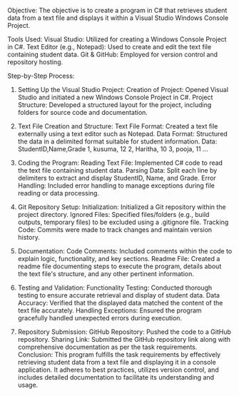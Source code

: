Objective:
The objective is to create a program in C# that retrieves student data from a text file and displays it within a Visual Studio Windows Console Project.

Tools Used:
Visual Studio: Utilized for creating a Windows Console Project in C#.
Text Editor (e.g., Notepad): Used to create and edit the text file containing student data.
Git & GitHub: Employed for version control and repository hosting.

Step-by-Step Process:
1. Setting Up the Visual Studio Project:
Creation of Project: Opened Visual Studio and initiated a new Windows Console Project in C#.
Project Structure: Developed a structured layout for the project, including folders for source code and documentation.
2. Text File Creation and Structure:
Text File Format: Created a text file externally using a text editor such as Notepad.
Data Format: Structured the data in a delimited format suitable for student information.
Data:
StudentID,Name,Grade
1, kusuma, 12
2, Haritha, 10
3, pooja, 11
...

3. Coding the Program:
Reading Text File: Implemented C# code to read the text file containing student data.
Parsing Data: Split each line by delimiters to extract and display StudentID, Name, and Grade.
Error Handling: Included error handling to manage exceptions during file reading or data processing.
4. Git Repository Setup:
Initialization: Initialized a Git repository within the project directory.
Ignored Files: Specified files/folders (e.g., build outputs, temporary files) to be excluded using a .gitignore file.
Tracking Code: Commits were made to track changes and maintain version history.
5. Documentation:
Code Comments: Included comments within the code to explain logic, functionality, and key sections.
Readme File: Created a readme file documenting steps to execute the program, details about the text file's structure, and any other pertinent information.
6. Testing and Validation:
Functionality Testing: Conducted thorough testing to ensure accurate retrieval and display of student data.
Data Accuracy: Verified that the displayed data matched the content of the text file accurately.
Handling Exceptions: Ensured the program gracefully handled unexpected errors during execution.
7. Repository Submission:
GitHub Repository: Pushed the code to a GitHub repository.
Sharing Link: Submitted the GitHub repository link along with comprehensive documentation as per the task requirements.
Conclusion:
This program fulfills the task requirements by effectively retrieving student data from a text file and displaying it in a console application. It adheres to best practices, utilizes version control, and includes detailed documentation to facilitate its understanding and usage.
